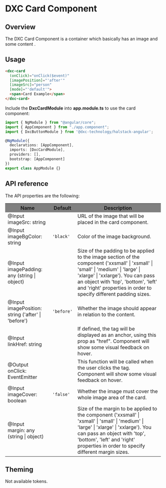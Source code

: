 # DXC Card Component

## Overview

The DXC Card Component is a container which basically has an image and some content .

## Usage

```html
<dxc-card
  (onClick)="onClick($event)"
  [imagePosition]="'after'"
  [imageSrc]="person"
  [mode]="'default'">
  <span>Card Example</span>
</dxc-card>
```

Include the **DxcCardModule** into **app.module.ts** to use the card component:

```ts
import { NgModule } from "@angular/core";
import { AppComponent } from "./app.component";
import { DxcButtonModule } from '@dxc-technology/halstack-angular';

@NgModule({
  declarations: [AppComponent],
  imports: [DxcCardModule],
  providers: [],
  bootstrap: [AppComponent]
})
export class AppModule {}
```

## API reference

The API properties are the following:

<table>
  <tr style="background-color: grey">
    <th>Name</th>
    <th>Default</th>
    <th>Description</th>
  </tr>
  <tr>
    <td>@Input<br>imageSrc: string</td>
    <td></td>
    <td>URL of the image that will be placed in the card component.</td>
  </tr>
  <tr>
    <td>@Input<br>imageBgColor: string</td>
    <td><code>'black'</code></td>
    <td>Color of the image background.</td>
  </tr>
  <tr>
    <td>@Input<br>imagePadding: any (string | object)</td>
    <td></td>
    <td>
      Size of the padding to be applied to the image section of the
      component ('xxsmall' | 'xsmall' | 'small' | 'medium' | 'large' |
      'xlarge' | 'xxlarge'). You can pass an object with 'top', 'bottom',
      'left' and 'right' properties in order to specify different padding
      sizes.
    </td>
  </tr>
  <tr>
    <td>@Input<br>imagePosition: string ('after' | 'before')</td>
    <td>
      <code>'before'</code>
    </td>
    <td>Whether the image should appear in relation to the content.</td>
  </tr>
  <tr>
    <td>@Input<br>linkHref: string</td>
    <td></td>
    <td>
      If defined, the tag will be displayed as an anchor, using this prop as
      "href". Component will show some visual feedback on hover.
    </td>
  </tr>
  <tr>
    <td>@Output<br>onClick: EventEmitter</td>
    <td></td>
    <td>
      This function will be called when the user clicks the tag. Component
      will show some visual feedback on hover.
    </td>
  </tr>
  <tr>
    <td>@Input<br>imageCover: boolean</td>
    <td><code>'false'</code></td>
    <td>Whether the image must cover the whole image area of the card.</td>
  </tr>
  <tr>
    <td>@Input<br>margin: any (string | object)</td>
    <td></td>
    <td>
      Size of the margin to be applied to the component ('xxsmall' |
      'xsmall' | 'small' | 'medium' | 'large' | 'xlarge' | 'xxlarge'). You
      can pass an object with 'top', 'bottom', 'left' and 'right' properties
      in order to specify different margin sizes.
    </td>
  </tr>
</table>

## Theming
Not available tokens.
